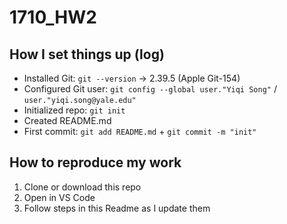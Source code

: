 # 1710_HW2

## How I set things up (log)
- Installed Git: `git --version` → 2.39.5 (Apple Git-154)
- Configured Git user: `git config --global user."Yiqi Song"` / `user."yiqi.song@yale.edu"`
- Initialized repo: `git init`
- Created README.md
- First commit: `git add README.md` + `git commit -m "init"`

## How to reproduce my work
1) Clone or download this repo
2) Open in VS Code
3) Follow steps in this Readme as I update them

